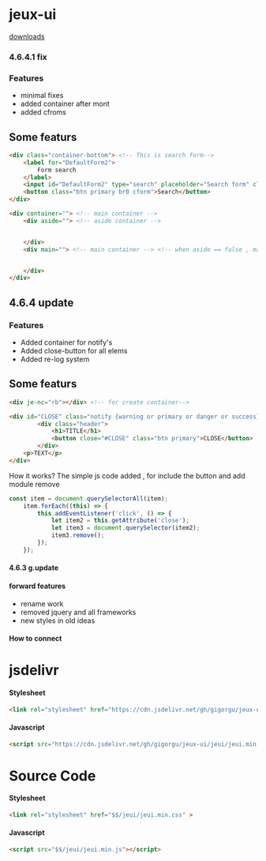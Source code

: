 # jeux-ui
[downloads](https://github.com/Gigorgu/jeux-ui/releases/tag/jeux)
### 4.6.4.1 fix 
### Features
* minimal fixes
* added container after mont
* added cfroms
## Some featurs

```html
<div class="container-bottom"> <!-- This is search form-->
    <label for="DefaultForm2">
        Form search
    </label>
    <input id="DefaultForm2" type="search" placeholder="Search form" class="cform br0 ">
    <button class="btn primary br0 cform">Search</button>
</div>
```

```html
<div container=""> <!-- main container -->
    <div aside=""> <!-- aside container -->


    </div>
    <div main=""> <!-- main container --> <!-- when aside == false , main gets 100% width-->


    </div>
</div>
```

## 4.6.4 update 
### Features
* Added container for notify's
* Added close-button for all elems
* Added re-log system

## Some featurs

```html
<div je-nc="rb"></div> <!-- for create container-->
```
```html
<div id="CLOSE" class="notify {warning or primary or danger or success}">
        <div class="header">
            <h1>TITLE</h1>
            <button close="#CLOSE" class="btn primary">CLOSE</button>
        </div>
    <p>TEXT</p>
</div>
```
How it works? The simple js code added , for include the button and add module remove

```javascript
const item = document.querySelectorAll(item);
    item.forEach((this) => {
        this.addEventListener('click', () => {
            let item2 = this.getAttribute('close');
            let item3 = document.querySelector(item2);
            item3.remove();
        });
    });
```
#### 4.6.3 g.update


#### forward features

* rename work
* removed jquery and all frameworks
* new styles in old ideas

#### How to connect

# jsdelivr
#### Stylesheet
```html
<link rel="stylesheet" href="https://cdn.jsdelivr.net/gh/gigorgu/jeux-ui/jeui/jeui.min.css" >
```
#### Javascript
```html
<script src="https://cdn.jsdelivr.net/gh/gigorgu/jeux-ui/jeui/jeui.min.js"></script>
```

# Source Code
#### Stylesheet
```html
<link rel="stylesheet" href="$$/jeui/jeui.min.css" >
```
#### Javascript
```html
<script src="$$/jeui/jeui.min.js"></script>
```


